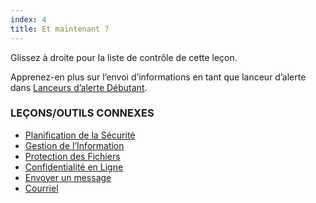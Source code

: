 ```yaml
---
index: 4
title: Et maintenant ?
---
```

Glissez à droite pour la liste de contrôle de cette leçon.

Apprenez-en plus sur l’envoi d’informations en tant que lanceur d’alerte dans [Lanceurs d’alerte Débutant](umbrella://work/whistleblowers/beginner).

### LEÇONS/OUTILS CONNEXES

* [Planification de la Sécurité](umbrella://assess-your-risk/security-planning)
* [Gestion de l’Information](umbrella://information/managing-information/beginner)
* [Protection des Fichiers](umbrella://information/protecting-files)
* [Confidentialité en Ligne](umbrella://communications/online-privacy/advanced)
* [Envoyer un message](umbrella://communications/sending-a-message)
* [Courriel](umbrella://communications/email)